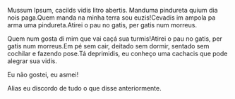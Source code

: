 Mussum Ipsum, cacilds vidis litro abertis. Manduma pindureta quium dia nois paga.Quem manda na minha terra sou euzis!Cevadis im ampola pa arma uma pindureta.Atirei o pau no gatis, per gatis num morreus.

Quem num gosta di mim que vai caçá sua turmis!Atirei o pau no gatis, per gatis num morreus.Em pé sem cair, deitado sem dormir, sentado sem cochilar e fazendo pose.Tá deprimidis, eu conheço uma cachacis que pode alegrar sua vidis.

Eu não gostei, eu asmei!

Alias eu discordo de tudo o que disse anteriormente.